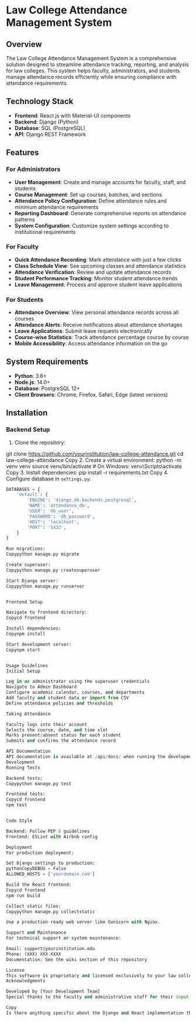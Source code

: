 # Law College Attendance Management System

## Overview

The Law College Attendance Management System is a comprehensive solution designed to streamline attendance tracking, reporting, and analysis for law colleges. This system helps faculty, administrators, and students manage attendance records efficiently while ensuring compliance with attendance requirements.

## Technology Stack

- **Frontend**: React.js with Material-UI components
- **Backend**: Django (Python)
- **Database**: SQL (PostgreSQL)
- **API**: Django REST Framework

## Features

### For Administrators
- **User Management**: Create and manage accounts for faculty, staff, and students
- **Course Management**: Set up courses, batches, and sections
- **Attendance Policy Configuration**: Define attendance rules and minimum attendance requirements
- **Reporting Dashboard**: Generate comprehensive reports on attendance patterns
- **System Configuration**: Customize system settings according to institutional requirements

### For Faculty
- **Quick Attendance Recording**: Mark attendance with just a few clicks
- **Class Schedule View**: See upcoming classes and attendance statistics
- **Attendance Verification**: Review and update attendance records
- **Student Performance Tracking**: Monitor student attendance trends
- **Leave Management**: Process and approve student leave applications

### For Students
- **Attendance Overview**: View personal attendance records across all courses
- **Attendance Alerts**: Receive notifications about attendance shortages
- **Leave Applications**: Submit leave requests electronically
- **Course-wise Statistics**: Track attendance percentage course by course
- **Mobile Accessibility**: Access attendance information on the go

## System Requirements

- **Python**: 3.8+
- **Node.js**: 14.0+
- **Database**: PostgreSQL 12+
- **Client Browsers**: Chrome, Firefox, Safari, Edge (latest versions)

## Installation

### Backend Setup

1. Clone the repository:

git clone https://github.com/yourinstitution/law-college-attendance.git
cd law-college-attendance
Copy
2. Create a virtual environment:
python -m venv venv
source venv/bin/activate  # On Windows: venv\Scripts\activate
Copy
3. Install dependencies:
pip install -r requirements.txt
Copy
4. Configure database in `settings.py`:
```python
DATABASES = {
    'default': {
        'ENGINE': 'django.db.backends.postgresql',
        'NAME': 'attendance_db',
        'USER': 'db_user',
        'PASSWORD': 'db_password',
        'HOST': 'localhost',
        'PORT': '5432',
    }
}

Run migrations:
Copypython manage.py migrate

Create superuser:
Copypython manage.py createsuperuser

Start Django server:
Copypython manage.py runserver


Frontend Setup

Navigate to frontend directory:
Copycd frontend

Install dependencies:
Copynpm install

Start development server:
Copynpm start


Usage Guidelines
Initial Setup

Log in as administrator using the superuser credentials
Navigate to Admin Dashboard
Configure academic calendar, courses, and departments
Add faculty and student data or import from CSV
Define attendance policies and thresholds

Taking Attendance

Faculty logs into their account
Selects the course, date, and time slot
Marks present/absent status for each student
Submits and confirms the attendance record

API Documentation
API documentation is available at /api/docs/ when running the development server.
Development
Running Tests

Backend tests:
Copypython manage.py test

Frontend tests:
Copycd frontend
npm test


Code Style

Backend: Follow PEP 8 guidelines
Frontend: ESLint with Airbnb config

Deployment
For production deployment:

Set Django settings to production:
pythonCopyDEBUG = False
ALLOWED_HOSTS = ['yourdomain.com']

Build the React frontend:
Copycd frontend
npm run build

Collect static files:
Copypython manage.py collectstatic

Use a production-ready web server like Gunicorn with Nginx.

Support and Maintenance
For technical support or system maintenance:

Email: support@yourinstitution.edu
Phone: (XXX) XXX-XXXX
Documentation: See the wiki section of this repository

License
This software is proprietary and licensed exclusively to your law college. Unauthorized distribution, modification, or use is prohibited.
Acknowledgments

Developed by [Your Development Team]
Special thanks to the faculty and administrative staff for their input and testing feedback

Copy
Is there anything specific about the Django and React implementation that you'd like me to include or modify in the README?
